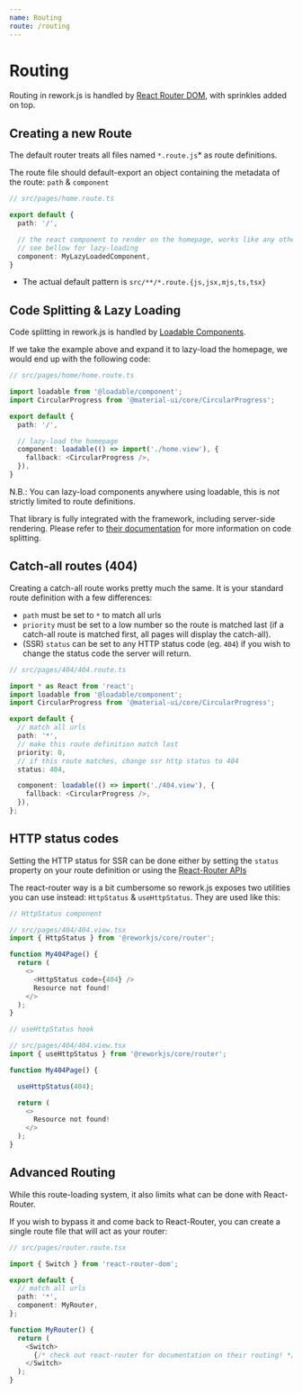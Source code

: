 ```yaml
---
name: Routing
route: /routing
---
```


# Routing

Routing in rework.js is handled by [React Router DOM](https://reacttraining.com/react-router/web), with sprinkles added on top.

## Creating a new Route

The default router treats all files named `*.route.js`* as route definitions.

The route file should default-export an object containing the metadata of the route: `path` & `component`

```typescript
// src/pages/home.route.ts

export default {
  path: '/',

  // the react component to render on the homepage, works like any other component.
  // see bellow for lazy-loading
  component: MyLazyLoadedComponent,
}
```

* The actual default pattern is `src/**/*.route.{js,jsx,mjs,ts,tsx}`

## Code Splitting & Lazy Loading

Code splitting in rework.js is handled by [Loadable Components](https://www.smooth-code.com/open-source/loadable-components/).

If we take the example above and expand it to lazy-load the homepage, we would end up with the following code:

```typescript
// src/pages/home/home.route.ts

import loadable from '@loadable/component';
import CircularProgress from '@material-ui/core/CircularProgress';

export default {
  path: '/',

  // lazy-load the homepage
  component: loadable(() => import('./home.view'), {
    fallback: <CircularProgress />,
  }),
}
```

N.B.: You can lazy-load components anywhere using loadable, this is *not* strictly limited to route definitions.

That library is fully integrated with the framework, including server-side rendering.
Please refer to [their documentation](https://www.smooth-code.com/open-source/loadable-components/) for more information on code splitting.

## Catch-all routes (404)

Creating a catch-all route works pretty much the same. It is your standard route definition with a few differences:

- `path` must be set to `*` to match all urls
- `priority` must be set to a low number so the route is matched last (if a catch-all route is matched first, all pages will display the catch-all).
- (SSR) `status` can be set to any HTTP status code (eg. `404`) if you wish to change the status code the server will return.

```typescript
// src/pages/404/404.route.ts

import * as React from 'react';
import loadable from '@loadable/component';
import CircularProgress from '@material-ui/core/CircularProgress';

export default {
  // match all urls
  path: '*',
  // make this route definition match last
  priority: 0,
  // if this route matches, change ssr http status to 404
  status: 404,

  component: loadable(() => import('./404.view'), {
    fallback: <CircularProgress />,
  }),
};
```

## HTTP status codes

Setting the HTTP status for SSR can be done either by setting the `status` property on your route definition
or using the [React-Router APIs](https://github.com/ReactTraining/react-router/blob/master/packages/react-router-dom/docs/guides/server-rendering.md#404-401-or-any-other-status)

The react-router way is a bit cumbersome so rework.js exposes two utilities you can use instead: `HttpStatus` & `useHttpStatus`. They are used like this:

```typescript jsx
// HttpStatus component

// src/pages/404/404.view.tsx
import { HttpStatus } from '@reworkjs/core/router';

function My404Page() {
  return (
    <>
      <HttpStatus code={404} />
      Resource not found!
    </>
  );
}
```

```typescript jsx
// useHttpStatus hook

// src/pages/404/404.view.tsx
import { useHttpStatus } from '@reworkjs/core/router';

function My404Page() {

  useHttpStatus(404);

  return (
    <>
      Resource not found!
    </>
  );
}
```

## Advanced Routing

While this route-loading system, it also limits what can be done with React-Router.

If you wish to bypass it and come back to React-Router, you can create a single route file that will act as your router:

```typescript jsx
// src/pages/router.route.tsx

import { Switch } from 'react-router-dom';

export default {
  // match all urls
  path: '*',
  component: MyRouter,
};

function MyRouter() {
  return (
    <Switch>
      {/* check out react-router for documentation on their routing! */}
    </Switch>
  );
}
```
